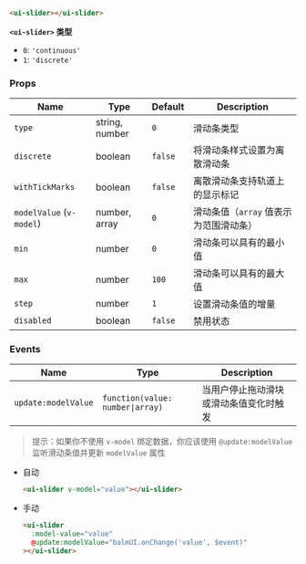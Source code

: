 ```html
<ui-slider></ui-slider>
```

**`<ui-slider>` 类型**

- `0`: `'continuous'`
- `1`: `'discrete'`

### Props

| Name                     | Type           | Default | Description                            |
| ------------------------ | -------------- | ------- | -------------------------------------- |
| `type`                   | string, number | `0`     | 滑动条类型                             |
| `discrete`               | boolean        | `false` | 将滑动条样式设置为离散滑动条           |
| `withTickMarks`          | boolean        | `false` | 离散滑动条支持轨道上的显示标记         |
| `modelValue` (`v-model`) | number, array  | `0`     | 滑动条值（`array` 值表示为范围滑动条） |
| `min`                    | number         | `0`     | 滑动条可以具有的最小值                 |
| `max`                    | number         | `100`   | 滑动条可以具有的最大值                 |
| `step`                   | number         | `1`     | 设置滑动条值的增量                     |
| `disabled`               | boolean        | `false` | 禁用状态                               |

### Events

| Name                | Type                             | Description                            |
| ------------------- | -------------------------------- | -------------------------------------- |
| `update:modelValue` | `function(value: number\|array)` | 当用户停止拖动滑块或滑动条值变化时触发 |

> 提示：如果你不使用 `v-model` 绑定数据，你应该使用 `@update:modelValue` 监听滑动条值并更新 `modelValue` 属性

- 自动

  ```html
  <ui-slider v-model="value"></ui-slider>
  ```

- 手动

  ```html
  <ui-slider
    :model-value="value"
    @update:modelValue="balmUI.onChange('value', $event)"
  ></ui-slider>
  ```

